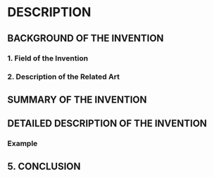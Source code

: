 # DESCRIPTION

## BACKGROUND OF THE INVENTION

### 1. Field of the Invention

### 2. Description of the Related Art

## SUMMARY OF THE INVENTION

## DETAILED DESCRIPTION OF THE INVENTION

### Example

## 5. CONCLUSION

